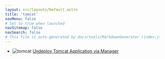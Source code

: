 ```yaml
---
layout: src/layouts/Default.astro
title: 'tomcat'
navMenu: false
# Set to true when launched
navSitemap: false
navSearch: false
# This file is auto-generated by docs/tools/MarkdownGenerator (index.js)
---
```


<ul>

<li>

![tomcat](https://i.octopus.com/library/step-templates/tomcat.png) [Undeploy Tomcat Application via Manager](/integrations/tomcat/undeploy-tomcat-application-via-manager)

</li>
        
</ul>

